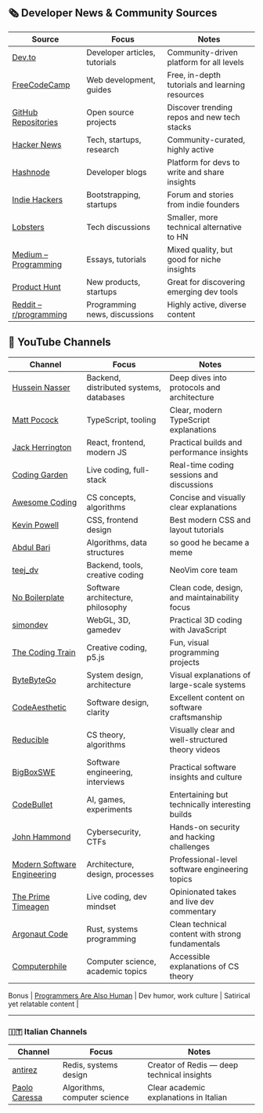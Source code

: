 ## 🗞️ Developer News & Community Sources
| Source | Focus | Notes |
|---------|--------|-------|
| [Dev.to](https://dev.to) | Developer articles, tutorials | Community-driven platform for all levels |
| [FreeCodeCamp](https://www.freecodecamp.org/news) | Web development, guides | Free, in-depth tutorials and learning resources |
| [GitHub Repositories](https://github.com/trending) | Open source projects | Discover trending repos and new tech stacks |
| [Hacker News](https://news.ycombinator.com/) | Tech, startups, research | Community-curated, highly active |
| [Hashnode](https://hashnode.com) | Developer blogs | Platform for devs to write and share insights |
| [Indie Hackers](https://www.indiehackers.com/) | Bootstrapping, startups | Forum and stories from indie founders |
| [Lobsters](https://lobste.rs/) | Tech discussions | Smaller, more technical alternative to HN |
| [Medium – Programming](https://medium.com/tag/programming) | Essays, tutorials | Mixed quality, but good for niche insights |
| [Product Hunt](https://www.producthunt.com/) | New products, startups | Great for discovering emerging dev tools |
| [Reddit – r/programming](https://www.reddit.com/r/programming/) | Programming news, discussions | Highly active, diverse content |

## 🎥 YouTube Channels
| Channel | Focus | Notes |
|----------|--------|-------|
| [Hussein Nasser](https://www.youtube.com/@hnasr) | Backend, distributed systems, databases | Deep dives into protocols and architecture |
| [Matt Pocock](https://www.youtube.com/@mattpocockuk) | TypeScript, tooling | Clear, modern TypeScript explanations |
| [Jack Herrington](https://www.youtube.com/@jherr) | React, frontend, modern JS | Practical builds and performance insights |
| [Coding Garden](https://www.youtube.com/@CodingGarden) | Live coding, full-stack | Real-time coding sessions and discussions |
| [Awesome Coding](https://www.youtube.com/@awesome-coding) | CS concepts, algorithms | Concise and visually clear explanations |
| [Kevin Powell](https://www.youtube.com/@KevinPowell) | CSS, frontend design | Best modern CSS and layout tutorials |
| [Abdul Bari](https://www.youtube.com/@abdul_bari) | Algorithms, data structures | so good he became a meme |
| [teej_dv](https://www.youtube.com/@teej_dv) | Backend, tools, creative coding | NeoVim core team |
| [No Boilerplate](https://www.youtube.com/@NoBoilerplate) | Software architecture, philosophy | Clean code, design, and maintainability focus |
| [simondev](https://www.youtube.com/@simondev758) | WebGL, 3D, gamedev | Practical 3D coding with JavaScript |
| [The Coding Train](https://www.youtube.com/@TheCodingTrain) | Creative coding, p5.js | Fun, visual programming projects |
| [ByteByteGo](https://www.youtube.com/@ByteByteGo) | System design, architecture | Visual explanations of large-scale systems |
| [CodeAesthetic](https://www.youtube.com/@CodeAesthetic) | Software design, clarity | Excellent content on software craftsmanship |
| [Reducible](https://www.youtube.com/@Reducible) | CS theory, algorithms | Visually clear and well-structured theory videos |
| [BigBoxSWE](https://www.youtube.com/@bigboxSWE) | Software engineering, interviews | Practical software insights and culture |
| [CodeBullet](https://www.youtube.com/@CodeBullet) | AI, games, experiments | Entertaining but technically interesting builds |
| [John Hammond](https://www.youtube.com/@_JohnHammond) | Cybersecurity, CTFs | Hands-on security and hacking challenges |
| [Modern Software Engineering](https://www.youtube.com/@ModernSoftwareEngineeringYT) | Architecture, design, processes | Professional-level software engineering topics |
| [The Prime Timeagen](https://www.youtube.com/@ThePrimeTimeagen) | Live coding, dev mindset | Opinionated takes and live dev commentary |
| [Argonaut Code](https://www.youtube.com/@argonautcode) | Rust, systems programming | Clean technical content with strong fundamentals |
| [Computerphile](https://www.youtube.com/@Computerphile) | Computer science, academic topics | Accessible explanations of CS theory |

Bonus
| [Programmers Are Also Human](https://www.youtube.com/@programmersarealsohuman5909) | Dev humor, work culture | Satirical yet relatable content |

---

### 🇮🇹 Italian Channels
| Channel | Focus | Notes |
|----------|--------|-------|
| [antirez](https://www.youtube.com/@antirez) | Redis, systems design | Creator of Redis — deep technical insights |
| [Paolo Caressa](https://www.youtube.com/@paolocaressa4583) | Algorithms, computer science | Clear academic explanations in Italian |
